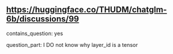 ## https://huggingface.co/THUDM/chatglm-6b/discussions/99

contains_question: yes

question_part: I DO not know why layer_id is a tensor